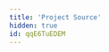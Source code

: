 ```yaml
---
title: 'Project Source'
hidden: true
id: qqE6TuEDEM
---
```

<!-- JR: I don't think this is a real source?-->